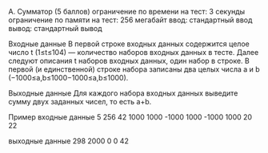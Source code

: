 A. Сумматор (5 баллов)
ограничение по времени на тест: 3 секунды
ограничение по памяти на тест: 256 мегабайт
ввод: стандартный ввод
вывод: стандартный вывод

Входные данные
В первой строке входных данных содержится целое число t (1≤t≤104) — количество наборов входных данных в тесте.
Далее следуют описания t наборов входных данных, один набор в строке.
В первой (и единственной) строке набора записаны два целых числа a и b (−1000≤a,b≤1000−1000≤a,b≤1000).

Выходные данные
Для каждого набора входных данных выведите сумму двух заданных чисел, то есть a+b.

Пример
входные данные
5
256 42
1000 1000
-1000 1000
-1000 1000
20 22

выходные данные
298
2000
0
0
42
